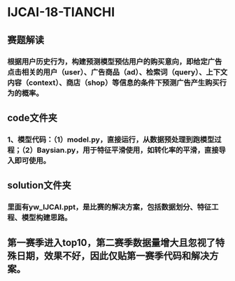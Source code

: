 # IJCAI-18-TIANCHI

## 赛题解读
### 根据用户历史行为，构建预测模型预估用户的购买意向，即给定广告点击相关的用户（user）、广告商品（ad）、检索词（query）、上下文内容（context）、商店（shop）等信息的条件下预测广告产生购买行为的概率。

## code文件夹
### 1、模型代码：（1）model.py，直接运行，从数据预处理到跑模型过程；（2）Baysian.py，用于特征平滑使用，如转化率的平滑，直接导入即可使用。
## solution文件夹
### 里面有yw_IJCAI.ppt，是比赛的解决方案，包括数据划分、特征工程、模型构建思路。
## 第一赛季进入top10，第二赛季数据量增大且忽视了特殊日期，效果不好，因此仅贴第一赛季代码和解决方案。
